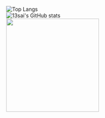 

![Top Langs](https://github-readme-stats.vercel.app/api/top-langs/?username=13sai&hide=javascript,html,css,php&theme=vue)
<br>
![13sai's GitHub stats](https://github-readme-stats.vercel.app/api?username=13sai&show_icons=true&theme=vue)
<br>
<img src="https://github.13sai.com/images/oscome-wechat.png" width="250">



